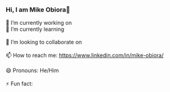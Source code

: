 ### Hi, I am Mike Obiora👋 

🔭 I’m currently working on
<br> 🌱 I’m currently learning <br>
<br> 👯 I’m looking to collaborate on <br>
<br>📫 How to reach me: https://www.linkedin.com/in/mike-obiora/ <br>
<br>😄 Pronouns: He/Him <br>
<br>⚡ Fun fact: <br>
